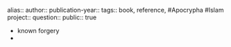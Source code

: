 alias::
author::
publication-year::
tags:: book, reference, #Apocrypha #Islam 
project:: 
question::
public:: true

- known forgery
-